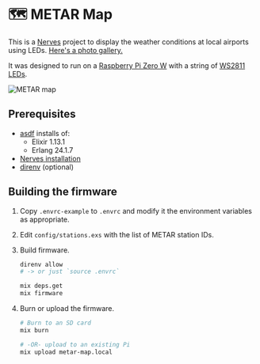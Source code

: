 # 🗺 METAR Map

This is a [Nerves](https://www.nerves-project.org) project to display the weather conditions at local airports using LEDs. [Here's a photo gallery.](https://imgur.com/a/z6Rmb7u)

It was designed to run on a [Raspberry Pi Zero W](https://www.raspberrypi.com/products/raspberry-pi-zero-w/) with a string of [WS2811 LEDs](https://www.amazon.com/gp/product/B01AU6UG70).

![METAR map](https://imgur.com/DdmS8FM.jpg)

## Prerequisites

* [asdf](http://asdf-vm.com) installs of:
  * Elixir 1.13.1
  * Erlang 24.1.7
* [Nerves installation](https://hexdocs.pm/nerves/installation.html)
* [direnv](https://direnv.net) (optional)

## Building the firmware

1. Copy `.envrc-example` to `.envrc` and modify it the environment variables as appropriate.

2. Edit `config/stations.exs` with the list of METAR station IDs.

3. Build firmware.

    ```bash
    direnv allow
    # -> or just `source .envrc`

    mix deps.get
    mix firmware
    ```

4. Burn or upload the firmware.

    ```bash
    # Burn to an SD card
    mix burn

    # -OR- upload to an existing Pi
    mix upload metar-map.local
    ```
